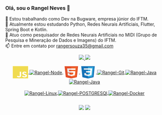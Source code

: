 ### Olá, sou o Rangel Neves 👋

🔭 Estou trabalhando como Dev na Bugware, empresa júnior do IFTM.
<br>
🌱 Atualmente estou estudando Python, Redes Neurais Artificiais, Flutter, Spring Boot e Kotlin.
<br>
👯 Atuo como pesquisador de Redes Neurais Artificiais no MIDI (Grupo de Pesquisa e Mineração de Dados e Imagens) do IFTM.
<br>
📫 Entre em contato por rangersouza35@gmail.com
<br>
<div align="center">
  <a href="https://github.com/Rangel64">
  <img height="180em" src="https://github-readme-stats.vercel.app/api?username=Rangel64&show_icons=true&theme=tokyonight&include_all_commits=true&count_private=true"/>
  <img height="180em" src="https://github-readme-stats.vercel.app/api/top-langs/?username=Rangel64&layout=compact&langs_count=7&theme=tokyonight"/>
</div>
<div align="center" style="display: inline_block"><br>
  <img align="center" alt="Rangel-Js" height="40" width="50" src="https://raw.githubusercontent.com/devicons/devicon/master/icons/javascript/javascript-plain.svg">
  <img align="center" alt="Rangel-Node" height="40" width="50" src="https://cdn.jsdelivr.net/gh/devicons/devicon/icons/nodejs/nodejs-original.svg" />
  <img align="center" alt="Rangel-HTML" height="40" width="50" src="https://raw.githubusercontent.com/devicons/devicon/master/icons/html5/html5-original.svg">
  <img align="center" alt="Rangel-CSS" height="40" width="50" src="https://raw.githubusercontent.com/devicons/devicon/master/icons/css3/css3-original.svg">
  <img align="center" alt="Rangel-Git" height="40" width="50" src="https://cdn.jsdelivr.net/gh/devicons/devicon/icons/git/git-original.svg" />
  <img align="center" alt="Rangel-Java" height="50" width="50" src="https://icongr.am/devicon/java-original-wordmark.svg?size=128&color=currentColor" />
  <img align="center" alt="Rangel-Java" height="50" width="50" src="https://icongr.am/devicon/python-original.svg?size=128&color=currentColor" />
  
  <br>
  <br>
  <img align="center" alt="Rangel-Linux" height="40" width="50" src="https://cdn.jsdelivr.net/gh/devicons/devicon/icons/linux/linux-original.svg" />
  <img align="center" alt="Rangel-POSTGRESQl" height="40" width="50"  src="https://icongr.am/devicon/postgresql-original.svg?size=128&color=currentColor" />
  <img align="center" alt="Rangel-Docker" height="60" width="80"  src="https://icongr.am/devicon/docker-original.svg?size=128&color=currentColor" />
 
</div>
  
  ##
 
<div align = "center"> 
  <a href = "rangersouza35@gmail.com"><img src="https://img.shields.io/badge/Gmail-D14836?style=for-the-badge&logo=gmail&logoColor=white" target="_blank"></a>
  <a href="https://www.linkedin.com/in/rangelneves/" target="_blank"><img src="https://img.shields.io/badge/-LinkedIn-%230077B5?style=for-the-badge&logo=linkedin&logoColor=white" target="_blank"></a> 
 
 
</div>



